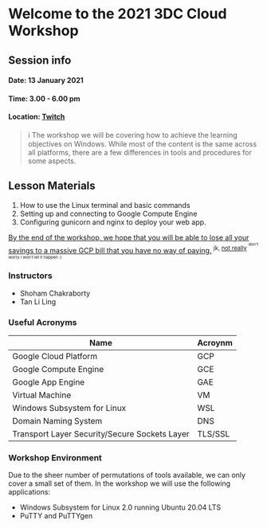 # Welcome to the 2021 3DC Cloud Workshop

## Session info

#### Date: 13 January 2021

#### Time: 3.00 - 6.00 pm

#### Location: [Twitch](https://www.twitch.tv/3dcdsc)

> ℹ The workshop we will be covering how to achieve the learning objectives on Windows. While most of the content is the same across all platforms, there are a few differences in tools and procedures for some aspects.

## Lesson Materials

1. How to use the Linux terminal and basic commands
2. Setting up and connecting to Google Compute Engine
3. Configuring gunicorn and nginx to deploy your web app.

[By the end of the workshop, we hope that you will be able to lose all your savings to a massive GCP bill that you have no way of paying.](https://www.theregister.com/2020/12/10/google_cloud_over_run/) <sup>jk, [not really](https://news.ycombinator.com/item?id=19610658) <sup><sup>don't worry i won't let it happen :)</sup></sup></sup>

### Instructors

- Shoham Chakraborty
- Tan Li Ling

### Useful Acronyms

| Name                                          | Acroynm |
| --------------------------------------------- | ------- |
| Google Cloud Platform                         | GCP     |
| Google Compute Engine                         | GCE     |
| Google App Engine                             | GAE     |
| Virtual Machine                               | VM      |
| Windows Subsystem for Linux                   | WSL     |
| Domain Naming System                          | DNS     |
| Transport Layer Security/Secure Sockets Layer | TLS/SSL |

### Workshop Environment

Due to the sheer number of permutations of tools available, we can only cover a small set of them. In the workshop we will use the following applications:

- Windows Subsystem for Linux 2.0 running Ubuntu 20.04 LTS
- PuTTY and PuTTYgen
